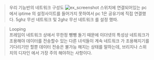 >우리 기능반의 네트워크 구성도 
![ex_screenshot](../image/Netwokimg.jpeg)
스위치에 연결되어있는 pc 에서 iptime 의 설정사이트를 들어가지 못하여서 pc 1은 공유기에 직접 연결했다. 5ghz 무선 네트워크 및 2ghz 무선 네트워크 를 설정 했따.

> Looping   
프레임이 네트워크 상에서 무한정 뺑뺑 돌기 때문에 이더넷의 특성상 네트워크가 조용해야 데이터를 전송할수 있는 다른 녀석들이 계속 네트워크 가 조용해지기를 기다리기만 할뿐 데이터 전송은 불가능 해지는 상태를 말하는데, 브리지나 스위치의 디자인 에서 가장 주의 해야하는 사항이다.  